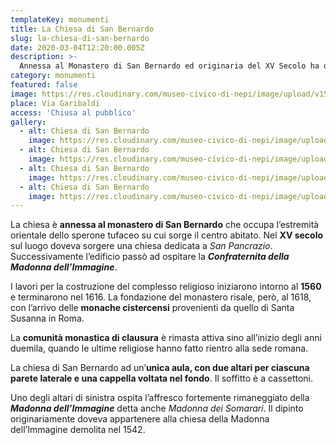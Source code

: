 ```yaml
---
templateKey: monumenti
title: La Chiesa di San Bernardo
slug: la-chiesa-di-san-bernardo
date: 2020-03-04T12:20:00.005Z
description: >-
  Annessa al Monastero di San Bernardo ed originaria del XV Secolo ha ospitato prima la Confraternita della Madonna dell'Immagine e dal 1618 le monache cistercensi di clausura.
category: monumenti
featured: false
image: https://res.cloudinary.com/museo-civico-di-nepi/image/upload/v1587373630/sanbernardo-01_jflsfs.jpg
place: Via Garibaldi
access: 'Chiusa al pubblico'
gallery:
  - alt: Chiesa di San Bernardo
    image: https://res.cloudinary.com/museo-civico-di-nepi/image/upload/v1587373630/sanbernardo-01_jflsfs.jpg
  - alt: Chiesa di San Bernardo
    image: https://res.cloudinary.com/museo-civico-di-nepi/image/upload/v1587373639/sanbernardo-02_mdtghs.jpg
  - alt: Chiesa di San Bernardo
    image: https://res.cloudinary.com/museo-civico-di-nepi/image/upload/v1587373649/sanbernardo-03_trnvzo.jpg
  - alt: Chiesa di San Bernardo
    image: https://res.cloudinary.com/museo-civico-di-nepi/image/upload/v1587373639/sanbernardo-04_nrxe6s.jpg
---
```

La chiesa è **annessa al monastero di San Bernardo** che occupa l’estremità orientale dello sperone tufaceo su cui sorge il centro abitato. Nel **XV secolo** sul luogo doveva sorgere una chiesa dedicata a _San Pancrazio_. Successivamente l’edificio passò ad ospitare la _**Confraternita della Madonna dell’Immagine**_.

I lavori per la costruzione del complesso religioso iniziarono intorno al **1560** e terminarono nel 1616. La fondazione del monastero risale, però, al 1618, con l’arrivo delle **monache cistercensi** provenienti da quello di Santa Susanna in Roma.

La **comunità monastica di clausura** è rimasta attiva sino all’inizio degli anni duemila, quando le ultime religiose hanno fatto rientro alla sede romana.

La chiesa di San Bernardo ad un’**unica aula, con due altari per ciascuna parete laterale e una cappella voltata nel fondo**. Il soffitto è a cassettoni.

Uno degli altari di sinistra ospita l’affresco fortemente rimaneggiato della _**Madonna dell’Immagine**_ detta anche _Madonna dei Somarari_. Il dipinto originariamente doveva appartenere alla chiesa della Madonna dell’Immagine demolita nel 1542.